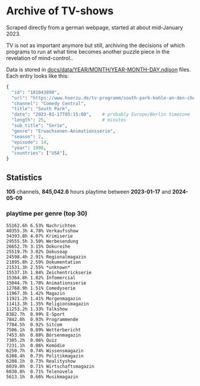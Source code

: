 # Archive of TV-shows

Scraped directly from a german webpage, started at about mid-January 2023.

TV is not as important anymore but still, archiving the decisions of which programs to run at what time
becomes another puzzle piece in the revelation of mind-control.. 

Data is stored in [docs/data/YEAR/MONTH/YEAR-MONTH-DAY.ndjson](docs/data/) files. 
Each entry looks like this:

```python
{
  "id": "181043890", 
  "url": "https://www.hoerzu.de/tv-programm/south-park-kohle-an-den-chefkoch/bid_181043890/", 
  "channel": "Comedy Central", 
  "title": "South Park", 
  "date": "2023-01-17T05:15:00",    # probably Europe/Berlin timezone 
  "length": 25,                     # minutes 
  "sub_title": "Serie", 
  "genre": "Erwachsenen-Animationsserie", 
  "season": 2, 
  "episode": 14, 
  "year": 1998, 
  "countries": ["USA"],
}
```

## Statistics

**105** channels, **845,042.6** hours playtime between **2023-01-17** and **2024-05-09**


### playtime per genre (top 30)

    55162.6h 6.53% Nachrichten
    40355.3h 4.78% Verkaufsshow
    34393.8h 4.07% Krimiserie
    29555.5h 3.50% Werbesendung
    26652.7h 3.15% Dokureihe
    25519.7h 3.02% Dokusoap
    24598.4h 2.91% Regionalmagazin
    21895.8h 2.59% Dokumentation
    21531.3h 2.55% *unknown*
    15537.1h 1.84% Zeichentrickserie
    15364.8h 1.82% Infomercial
    15044.7h 1.78% Animationsserie
    12768.9h 1.51% Comedyserie
    11967.3h 1.42% Magazin
    11921.2h 1.41% Morgenmagazin
    11413.3h 1.35% Religionsmagazin
    11253.2h 1.33% Talkshow
    8382.7h  0.99% E-Sport
    7842.0h  0.93% Programmende
    7784.5h  0.92% Sitcom
    7506.1h  0.89% Wetterbericht
    7453.6h  0.88% Börsenmagazin
    7305.2h  0.86% Quiz
    7231.1h  0.86% Komödie
    6250.7h  0.74% Wissensmagazin
    6208.4h  0.73% Politikmagazin
    6208.1h  0.73% Realityshow
    6039.0h  0.71% Wirtschaftsmagazin
    6030.8h  0.71% Telenovela
    5613.1h  0.66% Musikmagazin
